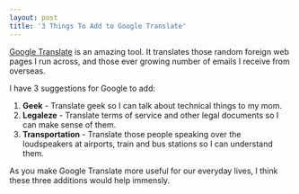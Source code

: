 ```yaml
---
layout: post
title: '3 Things To Add to Google Translate'
---
```

<a href="http://translate.google.com">Google Translate</a> is an amazing tool. It translates those random foreign web pages I run across, and those ever growing number of emails I receive from overseas.<a href="http://translate.google.com"><img style="padding: 20px;" src="http://kinlane-productions.s3.amazonaws.com/google/google-translate.png" alt="" align="right" /></a><p></p>
I have 3 suggestions for Google to add:
<ol class="mainlist">
	<li><strong>Geek</strong> - Translate geek so I can talk about technical things to my mom.</li>
	<li><strong>Legaleze</strong> - Translate terms of service and other legal documents so I can make sense of them.</li>
	<li><strong>Transportation</strong> - Translate those people speaking over the loudspeakers at airports, train and bus stations so I can understand them.</li>
</ol>
As you make Google Translate more useful for our everyday lives, I think these three additions would help immensly.